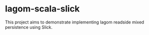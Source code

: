 # lagom-scala-slick
This project aims to demonstrate implementing lagom readside mixed persistence using Slick.
